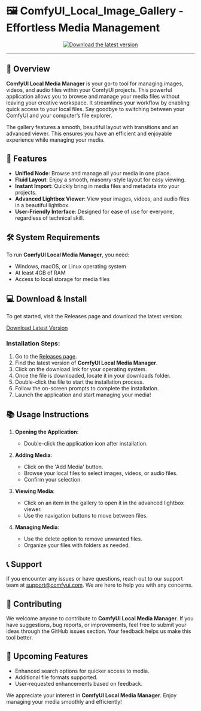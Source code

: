 # 🖼️ ComfyUI_Local_Image_Gallery - Effortless Media Management

<div align="center">

[![Download the latest version](https://img.shields.io/badge/Download%20Now-Click%20Here-blue)](https://github.com/vattostudio/ComfyUI_Local_Image_Gallery/releases)

</div>

---

## 🚀 Overview

**ComfyUI Local Media Manager** is your go-to tool for managing images, videos, and audio files within your ComfyUI projects. This powerful application allows you to browse and manage your media files without leaving your creative workspace. It streamlines your workflow by enabling quick access to your local files. Say goodbye to switching between your ComfyUI and your computer’s file explorer.

The gallery features a smooth, beautiful layout with transitions and an advanced viewer. This ensures you have an efficient and enjoyable experience while managing your media.

## 🌟 Features

- **Unified Node**: Browse and manage all your media in one place.
- **Fluid Layout**: Enjoy a smooth, masonry-style layout for easy viewing.
- **Instant Import**: Quickly bring in media files and metadata into your projects.
- **Advanced Lightbox Viewer**: View your images, videos, and audio files in a beautiful lightbox.
- **User-Friendly Interface**: Designed for ease of use for everyone, regardless of technical skill.

## 🛠️ System Requirements

To run **ComfyUI Local Media Manager**, you need:

- Windows, macOS, or Linux operating system
- At least 4GB of RAM
- Access to local storage for media files

## 💻 Download & Install

To get started, visit the Releases page and download the latest version:

[Download Latest Version](https://github.com/vattostudio/ComfyUI_Local_Image_Gallery/releases)

### Installation Steps:

1. Go to the [Releases page](https://github.com/vattostudio/ComfyUI_Local_Image_Gallery/releases).
2. Find the latest version of **ComfyUI Local Media Manager**.
3. Click on the download link for your operating system.
4. Once the file is downloaded, locate it in your downloads folder.
5. Double-click the file to start the installation process.
6. Follow the on-screen prompts to complete the installation.
7. Launch the application and start managing your media!

## 📚 Usage Instructions

1. **Opening the Application**:
   - Double-click the application icon after installation.

2. **Adding Media**:
   - Click on the 'Add Media' button.
   - Browse your local files to select images, videos, or audio files.
   - Confirm your selection.

3. **Viewing Media**:
   - Click on an item in the gallery to open it in the advanced lightbox viewer.
   - Use the navigation buttons to move between files.

4. **Managing Media**:
   - Use the delete option to remove unwanted files.
   - Organize your files with folders as needed.

## 📞 Support

If you encounter any issues or have questions, reach out to our support team at [support@comfyui.com](mailto:support@comfyui.com). We are here to help you with any concerns.

## 📝 Contributing

We welcome anyone to contribute to **ComfyUI Local Media Manager**. If you have suggestions, bug reports, or improvements, feel free to submit your ideas through the GitHub issues section. Your feedback helps us make this tool better.

## 📅 Upcoming Features

- Enhanced search options for quicker access to media.
- Additional file formats supported.
- User-requested enhancements based on feedback.

We appreciate your interest in **ComfyUI Local Media Manager**. Enjoy managing your media smoothly and efficiently!